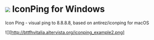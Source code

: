 # ![][logo] IconPing for Windows
[logo]: http://bttfhvitalia.altervista.org/world_icon.png " "
Icon Ping - visual ping to 8.8.8.8, based on antirez/iconping for macOS

![][http://bttfhvitalia.altervista.org/iconping_example2.png]
